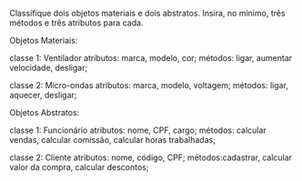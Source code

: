 Classifique dois objetos materiais e dois abstratos. Insira, no mínimo, três métodos e três atributos para cada.

Objetos Materiais:

classe 1: Ventilador
atributos: marca, modelo, cor;
métodos: ligar, aumentar velocidade, desligar;             

classe 2: Micro-ondas
atributos: marca, modelo, voltagem;
métodos: ligar, aquecer, desligar;


Objetos Abstratos:

classe 1: Funcionário
atributos: nome, CPF, cargo;
métodos: calcular vendas, calcular comissão, calcular horas trabalhadas;

classe 2: Cliente
atributos: nome, código, CPF;
métodos:cadastrar, calcular valor da compra, calcular descontos;
